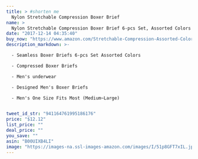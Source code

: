 ```yaml
---
title: > #shorten me
  Nylon Stretchable Compression Boxer Brief
name: >
  Nylon Stretchable Compression Boxer Brief 6-pcs Set, Assorted Colors (American Flag), One Size
date: "2017-12-14 04:35:40"
buy_now: "https://www.amazon.com/Stretchable-Compression-Assorted-Colors-American/dp/B00UIXB4LI?psc=1&SubscriptionId=AKIAIA5RBQIWQVTCUEUQ&tag=coldcutdeals-20&linkCode=xm2&camp=2025&creative=165953&creativeASIN=B00UIXB4LI"
description_markdown: >-

  - Seamless Boxer Briefs 6-pcs Set Assorted Colors

  - Compressed Boxer Briefs

  - Men's underwear

  - Designed Men's Boxer Briefs

  - Men's One Size Fits Most (Medium~Large)


tweet_id_str: "941164761995186176"
price: "$12.12"
list_price: ""
deal_price: ""
you_save: ""
asin: "B00UIXB4LI"
image: "https://images-na.ssl-images-amazon.com/images/I/51p8GFT7xIL.jpg"
---
```


